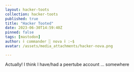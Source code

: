 ```yaml
---
layout: hacker-toots
collection: hacker-toots
published: true
title: "Hacker Tooted"
date: 2023-06-30T14:59:40Z
pinned: false
tags: [mastodon]
author: ⸸ commander ░ nova ⸸ :~$
avatar: /assets/media_attachments/hacker-nova.png

---
```


<p>Actually! I think I have/had a peertube account ... somewhere</p>


